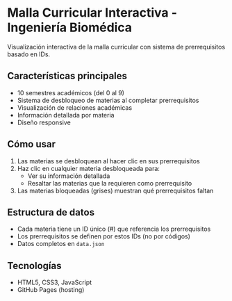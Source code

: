 # Malla Curricular Interactiva - Ingeniería Biomédica

Visualización interactiva de la malla curricular con sistema de prerrequisitos basado en IDs.

## Características principales
- 10 semestres académicos (del 0 al 9)
- Sistema de desbloqueo de materias al completar prerrequisitos
- Visualización de relaciones académicas
- Información detallada por materia
- Diseño responsive

## Cómo usar
1. Las materias se desbloquean al hacer clic en sus prerrequisitos
2. Haz clic en cualquier materia desbloqueada para:
   - Ver su información detallada
   - Resaltar las materias que la requieren como prerrequisito
3. Las materias bloqueadas (grises) muestran qué prerrequisitos faltan

## Estructura de datos
- Cada materia tiene un ID único (#) que referencia los prerrequisitos
- Los prerrequisitos se definen por estos IDs (no por códigos)
- Datos completos en `data.json`

## Tecnologías
- HTML5, CSS3, JavaScript
- GitHub Pages (hosting)